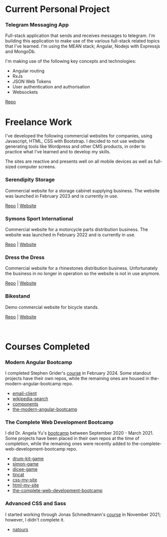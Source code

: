 # Current Personal Project

### Telegram Messaging App
Full-stack application that sends and receives messages to telegram.
I'm building this application to make use of the various full-stack related topics that I've learned.
I'm using the MEAN stack; Angular, Nodejs with Expressjs and MongoDb.

I'm making use of the following key concepts and technologies:
* Angular routing
* RxJs
* JSON Web Tokens
* User authentication and authorisation
* Websockets

[Repo](https://github.com/AnevRensburg/telegram-app)
<br>

# Freelance Work

I've developed the following commercial websites for companies, using Javascript, HTML, CSS with Bootstrap. 
I decided to not use website generating tools like Wordpress and other CMS products, in order to practice what I've learned and to develop my skills.

The sites are reactive and presents well on all mobile devices as well as full-sized computer screens.

### Serendipity Storage
Commercial website for a storage cabinet supplying business. The website was launched in February 2023 and is currently in use.
<br>

[Repo](https://github.com/AnevRensburg/serendipity-storage) | [Website](https://serendipitystorage.co.za/)

### Symons Sport International
Commercial website for a motorcycle parts distribution business. The website was launched in February 2022 and is currently in use.
<br>

[Repo](https://github.com/AnevRensburg/symons-sport)  |  [Website](https://www.symons-sport.co.za/)

### Dress the Dress
  Commercial website for a rhinestones distribution business. Unfortunately the business in no longer in operation so the website is not in use anymore.
  <br>

  [Repo](https://github.com/AnevRensburg/dress-the-dress) | [Website](https://anevrensburg.github.io/dress-the-dress/)

### Bikestand 
Demo commercial website for bicycle stands.
<br>

[Repo](https://github.com/AnevRensburg/bike-stand) | [Website](https://anevrensburg.github.io/bike-stand/)

<br>

# Courses Completed

### Modern Angular Bootcamp
I completed Stephen Grider's [course](https://www.udemy.com/course/the-modern-angular-bootcamp) in February 2024. Some standout projects have their own repos, while the remaining ones are housed in the-modern-angular-bootcamp repo.
* [email-client](https://github.com/AnevRensburg/email-client)
* [wikipedia-search](https://github.com/AnevRensburg/wikipedia-search)
* [components](https://github.com/AnevRensburg/components)
* [the-modern-angular-bootcamp](https://github.com/AnevRensburg/the-modern-angular-bootcamp)

### The Complete Web Development Bootcamp
I did Dr. Angela Yu's [bootcamp](https://www.udemy.com/course/the-complete-web-development-bootcamp/) between September 2020 - March 2021. Some projects have been placed in their own repos at the time of completion, while the remaining ones were recently added to the-complete-web-development-bootcamp repo.
* [drum-kit-game](https://github.com/AnevRensburg/drum-kit-game)
* [simon-game](https://github.com/AnevRensburg/simon-game)
* [dicee-game](https://github.com/AnevRensburg/dicee-game)
* [tincat](https://github.com/AnevRensburg/tincat)
* [css-my-site](https://github.com/AnevRensburg/css-my-site)  
* [html-my-site](https://github.com/AnevRensburg/html-my-site)
* [the-complete-web-development-bootcamp](https://github.com/AnevRensburg/the-complete-web-development-bootcamp)

### Advanced CSS and Sass
I started working through Jonas Schmedtmann's [course](https://www.udemy.com/course/advanced-css-and-sass/) in November 2021; however, I didn't complete it.
* [natours](https://github.com/AnevRensburg/natours)


